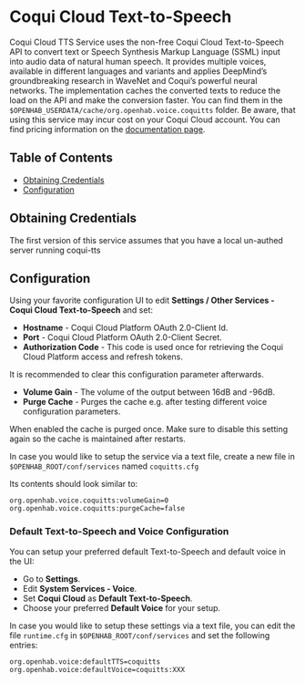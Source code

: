 # Coqui Cloud Text-to-Speech

Coqui Cloud TTS Service uses the non-free Coqui Cloud Text-to-Speech API to convert text or Speech Synthesis Markup Language (SSML) input into audio data of natural human speech. 
It provides multiple voices, available in different languages and variants and applies DeepMind’s groundbreaking research in WaveNet and Coqui’s powerful neural networks. 
The implementation caches the converted texts to reduce the load on the API and make the conversion faster.
You can find them in the `$OPENHAB_USERDATA/cache/org.openhab.voice.coquitts` folder.
Be aware, that using this service may incur cost on your Coqui Cloud account.
You can find pricing information on the [documentation page](todo).

## Table of Contents

<!-- MarkdownTOC -->

* [Obtaining Credentials](#obtaining-credentials)
* [Configuration](#configuration)

<!-- /MarkdownTOC -->

## Obtaining Credentials

The first version of this service assumes that you have a local un-authed server running coqui-tts

## Configuration

Using your favorite configuration UI to edit **Settings / Other Services - Coqui Cloud Text-to-Speech** and set:

* **Hostname** - Coqui Cloud Platform OAuth 2.0-Client Id.
* **Port** - Coqui Cloud Platform OAuth 2.0-Client Secret.
* **Authorization Code** - This code is used once for retrieving the Coqui Cloud Platform access and refresh tokens.

It is recommended to clear this configuration parameter afterwards.
* **Volume Gain** - The volume of the output between 16dB and -96dB.
* **Purge Cache** - Purges the cache e.g. after testing different voice configuration parameters.

When enabled the cache is purged once.
Make sure to disable this setting again so the cache is maintained after restarts.

In case you would like to setup the service via a text file, create a new file in `$OPENHAB_ROOT/conf/services` named `coquitts.cfg`

Its contents should look similar to:

```
org.openhab.voice.coquitts:volumeGain=0
org.openhab.voice.coquitts:purgeCache=false
```

### Default Text-to-Speech and Voice Configuration

You can setup your preferred default Text-to-Speech and default voice in the UI:

* Go to **Settings**.
* Edit **System Services - Voice**.
* Set **Coqui Cloud** as **Default Text-to-Speech**.
* Choose your preferred **Default Voice** for your setup.

In case you would like to setup these settings via a text file, you can edit the file `runtime.cfg` in `$OPENHAB_ROOT/conf/services` and set the following entries:

```
org.openhab.voice:defaultTTS=coquitts
org.openhab.voice:defaultVoice=coquitts:XXX
```
